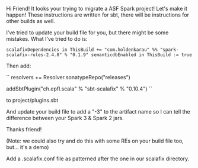 Hi Friend! It looks your trying to migrate a ASF Spark project!
Let's make it happen!
These instructions are written for sbt, there will be instructions for other builds as well.

I've tried to update your build file for you, but there might be some mistakes. What I've tried to do is:

``
scalafixDependencies in ThisBuild +=
  "com.holdenkarau" %% "spark-scalafix-rules-2.4.8" % "0.1.9"
semanticdbEnabled in ThisBuild := true
``

Then add:

``
resolvers += Resolver.sonatypeRepo("releases")

addSbtPlugin("ch.epfl.scala" % "sbt-scalafix" % "0.10.4")
``

to project/plugins.sbt

And update your build file to add a "-3" to the artifact name so I can tell the difference between your Spark 3 & Spark 2 jars.

Thanks friend!

(Note: we could also try and do this with some REs on your build file too, but... it's a demo)

Add a .scalafix.conf file as patterned after the one in our scalafix directory.
